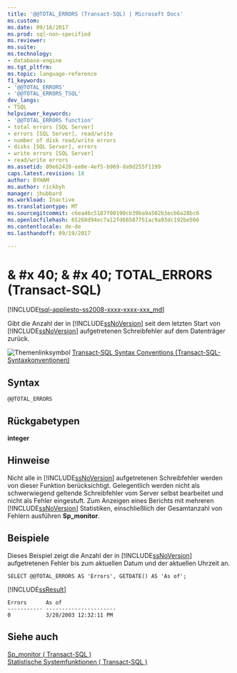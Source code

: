```yaml
---
title: '@@TOTAL_ERRORS (Transact-SQL) | Microsoft Docs'
ms.custom: 
ms.date: 09/18/2017
ms.prod: sql-non-specified
ms.reviewer: 
ms.suite: 
ms.technology:
- database-engine
ms.tgt_pltfrm: 
ms.topic: language-reference
f1_keywords:
- '@@TOTAL_ERRORS'
- '@@TOTAL_ERRORS_TSQL'
dev_langs:
- TSQL
helpviewer_keywords:
- '@@TOTAL_ERRORS function'
- total errors [SQL Server]
- errors [SQL Server], read/write
- number of disk read/write errors
- disks [SQL Server], errors
- write errors [SQL Server]
- read/write errors
ms.assetid: 09e62428-ee0e-4ef5-b969-da9d255f1199
caps.latest.revision: 18
author: BYHAM
ms.author: rickbyh
manager: jhubbard
ms.workload: Inactive
ms.translationtype: MT
ms.sourcegitcommit: c6ea46c5187f00190cb39ba9a502b3ecb6a28bc6
ms.openlocfilehash: 65268d94ec7a12fd66587751ac9a93dc192be566
ms.contentlocale: de-de
ms.lasthandoff: 09/19/2017

---
```

# <a name="x40x40totalerrors-transact-sql"></a>& #x 40; & #x 40; TOTAL_ERRORS (Transact-SQL)
[!INCLUDE[tsql-appliesto-ss2008-xxxx-xxxx-xxx_md](../../includes/tsql-appliesto-ss2008-xxxx-xxxx-xxx-md.md)]

  Gibt die Anzahl der in [!INCLUDE[ssNoVersion](../../includes/ssnoversion-md.md)] seit dem letzten Start von [!INCLUDE[ssNoVersion](../../includes/ssnoversion-md.md)] aufgetretenen Schreibfehler auf dem Datenträger zurück.  
  
 ![Themenlinksymbol](../../database-engine/configure-windows/media/topic-link.gif "Topic link icon") [Transact-SQL Syntax Conventions (Transact-SQL-Syntaxkonventionen)](../../t-sql/language-elements/transact-sql-syntax-conventions-transact-sql.md)  
  
## <a name="syntax"></a>Syntax  
  
```  
@@TOTAL_ERRORS  
```  
  
## <a name="return-types"></a>Rückgabetypen  
 **integer**  
  
## <a name="remarks"></a>Hinweise  
 Nicht alle in [!INCLUDE[ssNoVersion](../../includes/ssnoversion-md.md)] aufgetretenen Schreibfehler werden von dieser Funktion berücksichtigt. Gelegentlich werden nicht als schwerwiegend geltende Schreibfehler vom Server selbst bearbeitet und nicht als Fehler eingestuft. Zum Anzeigen eines Berichts mit mehreren [!INCLUDE[ssNoVersion](../../includes/ssnoversion-md.md)] Statistiken, einschließlich der Gesamtanzahl von Fehlern ausführen **Sp_monitor**.  
  
## <a name="examples"></a>Beispiele  
 Dieses Beispiel zeigt die Anzahl der in [!INCLUDE[ssNoVersion](../../includes/ssnoversion-md.md)] aufgetretenen Fehler bis zum aktuellen Datum und der aktuellen Uhrzeit an.  
  
```  
SELECT @@TOTAL_ERRORS AS 'Errors', GETDATE() AS 'As of';  
```  
  
 [!INCLUDE[ssResult](../../includes/ssresult-md.md)]  
  
```  
Errors      As of                   
----------- ----------------------  
0           3/28/2003 12:32:11 PM   
```  
  
## <a name="see-also"></a>Siehe auch  
 [Sp_monitor &#40; Transact-SQL &#41;](../../relational-databases/system-stored-procedures/sp-monitor-transact-sql.md)   
 [Statistische Systemfunktionen &#40; Transact-SQL &#41;](../../t-sql/functions/system-statistical-functions-transact-sql.md)  
  
  

